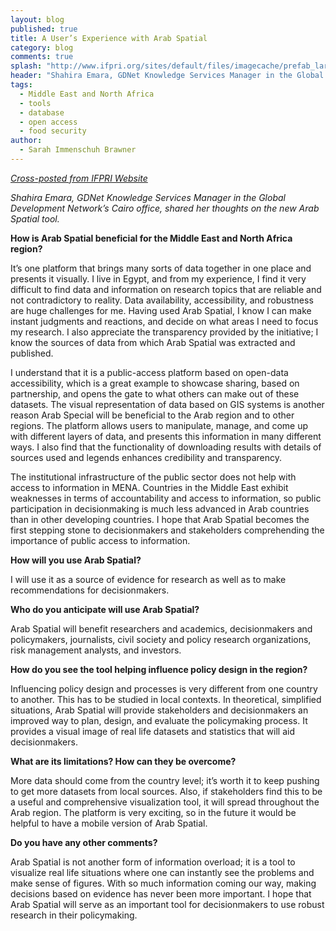 ```yaml
---
layout: blog
published: true
title: A User’s Experience with Arab Spatial
category: blog
comments: true
splash: "http://www.ifpri.org/sites/default/files/imagecache/prefab_large/arabspatial_2_240.jpg"
header: "Shahira Emara, GDNet Knowledge Services Manager in the Global Development Network’s Cairo office, shared her thoughts on the new Arab Spatial tool."
tags: 
  - Middle East and North Africa
  - tools
  - database
  - open access
  - food security
author: 
  - Sarah Immenschuh Brawner
---
```


[_Cross-posted from IFPRI Website_](http://www.ifpri.org/blog/user-s-experience-arab-spatial)

_Shahira Emara, GDNet Knowledge Services Manager in the Global Development Network’s Cairo office, shared her thoughts on the new Arab Spatial tool._
<!-- more -->
**How is Arab Spatial beneficial for the Middle East and North Africa region?**

It’s one platform that brings many sorts of data together in one place and presents it visually. I live in Egypt, and from my experience, I find it very difficult to find data and information on research topics that are reliable and not contradictory to reality. Data availability, accessibility, and robustness are huge challenges for me. Having used Arab Spatial, I know I can make instant judgments and reactions, and decide on what areas I need to focus my research. I also appreciate the transparency provided by the initiative; I know the sources of data from which Arab Spatial was extracted and published.

I understand that it is a public-access platform based on open-data accessibility, which is a great example to showcase sharing, based on partnership, and opens the gate to what others can make out of these datasets. The visual representation of data based on GIS systems is another reason Arab Special will be beneficial to the Arab region and to other regions. The platform allows users to manipulate, manage, and come up with different layers of data, and presents this information in many different ways. I also find that the functionality of downloading results with details of sources used and legends enhances credibility and transparency.

The institutional infrastructure of the public sector does not help with access to information in MENA. Countries in the Middle East exhibit weaknesses in terms of accountability and access to information, so public participation in decisionmaking is much less advanced in Arab countries than in other developing countries. I hope that Arab Spatial becomes the first stepping stone to decisionmakers and stakeholders comprehending the importance of public access to information.

**How will you use Arab Spatial?**

I will use it as a source of evidence for research as well as to make recommendations for decisionmakers.

**Who do you anticipate will use Arab Spatial?**

Arab Spatial will benefit researchers and academics, decisionmakers and policymakers, journalists, civil society and policy research organizations, risk management analysts, and investors.

**How do you see the tool helping influence policy design in the region?**

Influencing policy design and processes is very different from one country to another. This has to be studied in local contexts. In theoretical, simplified situations, Arab Spatial will provide stakeholders and decisionmakers an improved way to plan, design, and evaluate the policymaking process. It provides a visual image of real life datasets and statistics that will aid decisionmakers.

**What are its limitations? How can they be overcome?**

More data should come from the country level; it’s worth it to keep pushing to get more datasets from local sources. Also, if stakeholders find this to be a useful and comprehensive visualization tool, it will spread throughout the Arab region. The platform is very exciting, so in the future it would be helpful to have a mobile version of Arab Spatial.

**Do you have any other comments?**

Arab Spatial is not another form of information overload; it is a tool to visualize real life situations where one can instantly see the problems and make sense of figures. With so much information coming our way, making decisions based on evidence has never been more important. I hope that Arab Spatial will serve as an important tool for decisionmakers to use robust research in their policymaking.
